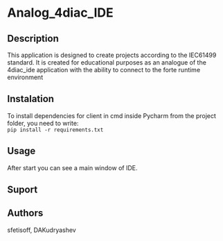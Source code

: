 # Analog_4diac_IDE

## Description
This application is designed to create projects according to the IEC61499 standard. It is created for educational purposes as an analogue of the 4diac_ide application with the ability to connect to the forte runtime environment

## Instalation
To install dependencies for client in cmd inside Pycharm from the project folder, you need to write:  
```pip install -r requirements.txt```  

## Usage
After start you can see a main window of IDE.

## Suport

## Authors
sfetisoff, DAKudryashev
